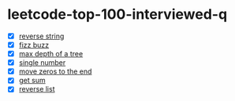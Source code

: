 # leetcode-top-100-interviewed-q
* [x] [reverse string](./reverseString.js)
* [x] [fizz buzz](./fizzBuzz.js)
* [x] [max depth of a tree](./maxDepth.js)
* [x] [single number](./singleNumber.js)
* [x] [move zeros to the end](./moveZeros.js)
* [x] [get sum](./getSum.js)
* [x] [reverse list](./reverseList.js)
